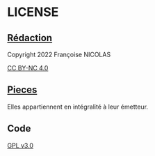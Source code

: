 # LICENSE
## [Rédaction](./pages)

Copyright 2022 Françoise NICOLAS

[CC BY-NC 4.0](https://creativecommons.org/licenses/by-nc/4.0/deed.fr)

## [Pieces](./pieces/identifiant)

Elles appartiennent en intégralité à leur émetteur.

## Code

[GPL v3.0](https://www.gnu.org/licenses/gpl-3.0.en.html)
